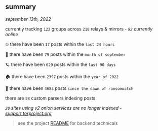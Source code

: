 
## summary
_september 13th, 2022_

currently tracking `122` groups across `218` relays & mirrors - _`92` currently online_

⏲ there have been `17` posts within the `last 24 hours`

🦈 there have been `79` posts within the `month of september`

🪐 there have been `629` posts within the `last 90 days`

🏚 there have been `2397` posts within the `year of 2022`

🦕 there have been `4683` posts `since the dawn of ransomwatch`

there are `58` custom parsers indexing posts

_`20` sites using v2 onion services are no longer indexed - [support.torproject.org](https://support.torproject.org/onionservices/v2-deprecation/)_

> see the project [README](https://github.com/joshhighet/ransomwatch#ransomwatch--) for backend technicals
